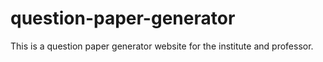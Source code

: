 # question-paper-generator
This is a question paper generator website for the institute and professor.